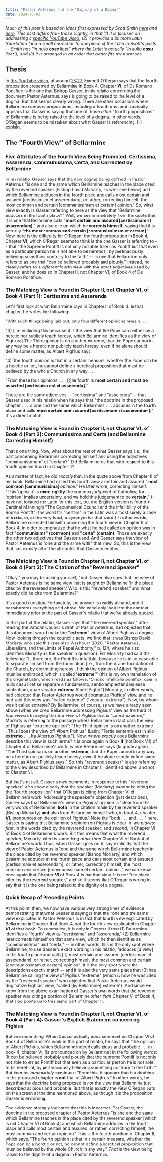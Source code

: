 ```yaml
---
title: "Pastor Aeternus and the 'Dignity of a Dogma'"
date: 2024-06-03
---
```


_Much of this post is based on ideas first expressed by Scott Smith <a href="https://reducedculpability.blog/2023/11/30/a-misidentified-dogma-misadventures-in-peer-review/" target="_blank">here</a> and <a href="https://reducedculpability.blog/2021/10/30/friends-dont-let-friends-accidentally-dogmatize-the-extreme-opinion-of-albert-pighius/" target="_blank">here</a>. This post differs from those slightly, in that (1) it is focused on addressing a <a href="https://www.youtube.com/watch?v=XgbQmItXsi8" target="_blank">specific YouTube video</a>, (2) it provides a bit more Latin translation (and a small correction to one piece of the Latin in Scott's posts -- Smith has "in nullo **esse** licet" where the Latin is actually "in nullo **casu** licet"), and (3) it is arranged in an order that better fits my purposes._

## Thesis

In <a href="https://www.youtube.com/watch?v=XgbQmItXsi8" target="_blank">this YouTube video</a>, at around <a href="https://www.youtube.com/live/XgbQmItXsi8?si=jbcAXgdGYFFj2BhA&t=1707" target="_blank">28:27</a>, Emmett O'Regan says that the fourth proposition presented by Bellarmine in Book 4, Chapter **VI**, of De Romano Pontifice is the one that Bishop Gasser, in his relatio concerning the document Pastor Aeternus, says is going to be raised to the level of a dogma. But that seems clearly wrong. There are other occasions where Bellarmine numbers propositions, including a fourth one, and it actually appears that Gasser is saying that one of those *other* "fourth propositions" of Bellarmine is being raised to the level of a dogma. In other words, O'Regan seems to be mistaken about what Gasser is referencing. I'll explain.

## The "Fourth View" of Bellarmine

### Five Attributes of the Fourth View Being Promoted: Certissima, Asserenda, Communissima, Certa, and Corrected by Bellarmine

In his relatio, Gasser says that the new dogma being defined in Pastor Aeternus "is one and the same which Bellarmine teaches in the place cited by the reverend speaker [Bishop David Moriarty, as we'll see below] and which Bellarmine adduces in the fourth place and calls most certain and assured [certissimam et asserendam], or rather, correcting himself, the most common and certain [communissimam et certam] opinion." So, what view exactly is Gasser referring to here as the view that "Bellarmine adduces in the fourth place?" Well, we see immediately from the quote that it is one that Bellarmine calls "**most certain and assured [certissimam et asserendam]**," and also one on which he **corrects himself**, saying that it is actually "**the most common and certain [communissimam et certam]**." Now, here is the difficulty for O'Regan: the fourth proposition in Book 4, Chapter **VI**, which O'Regan seems to think is the one Gasser is referring to -- that "the Supreme Pontiff is not only not able to err as Pontiff but that even as a particular person he is not able to be heretical, by pertinaciously believing something contrary to the faith" -- is one that Bellarmine only refers to as one that "can be believed probably and piously." Instead, he clearly refers to a *different* fourth view with the exact adjectives used by Gasser, and he does so in Chapter **II**, not Chapter VI, of Book 4 of De Romano Pontifice.

### The Matching View is Found in Chapter II, not Chapter VI, of Book 4 (Part 1): Certissima and Asserenda

Let's first look at what Bellarmine says in Chapter II of Book 4. In that chapter, he writes the following:

"With such things being laid out, only four different opinions remain. . . .

"3) [I'm including this because it is the view that the Pope can neither be a heretic nor publicly teach heresy, which Bellarmine identifies as the view of Pighius:] The Third opinion is on another extreme, that the Pope cannot in any way be a heretic nor publicly teach heresy, even if he alone should define some matter, as Albert Pighius says.

"4) The fourth opinion is that in a certain measure, whether the Pope can be a heretic or not, he cannot define a heretical proposition that must be believed by the whole Church in any way. . . .

"From these four opinions, . . . [t]he fourth is **most certain and must be asserted [certissima est et asserenda].**”

These are the same adjectives -- "certissima" and "asserenda" -- that Gasser used in his relatio when he says that "the doctrine in the proposed chapter . . . is one and the same which Bellarmine . . . adduces in the fourth place and calls **most certain and assured [certissimam et asserendam].**" It's a direct match.

### The Matching View is Found in Chapter II, not Chapter VI, of Book 4 (Part 2): Communissima and Certa (and Bellarmine Correcting Himself)

That's one thing. Now, what about the rest of what Gasser says, i.e., the part concerning Bellarmine correcting himself and using the adjectives "communissimam" et "certam?" Did Bellarmine do that with respect to this fourth opinion found in Chapter II?

As a matter of fact, he did *exactly* that. In the quote above from Chapter II of his book, Bellarmine had called this fourth view a certain and assured "**most common [communissima]** *opinion*." He later wrote, correcting himself: "This 'opinion' is **more rightly** the common *judgment* of Catholics; for 'opinion' implies uncertainty, and we hold this judgement to be **certain.**" (I have not located the Latin for this text, but the English version is found in Cardinal Manning's "The Oecumenical Council and the Infallibility of the Roman Pontiff"; the word for "certain" in the Latin was almost surely a case of **certa**, or, at the very least, a synonym for that word.) In other words, Bellarmine corrected himself concerning the fourth view in Chapter II of Book 4, in order to emphasize that he what he had called an opinion was in fact **"communisima" (common)** and **"certa" (certain)**. Those are exactly the other two adjectives that Gasser used. And Gasser says the view of Pastor Aeternus is "one and the same with" that view. So, this is the view that has *exactly* all of the attributes that Gasser identified.

### The Matching View is Found in Chapter II, not Chapter VI, of Book 4 (Part 3): The Citation of the "Reverend Speaker"

"Okay," you may be asking yourself, "but Gasser *also* says that the view of Pastor Aeternus is the same view that is taught by Bellarmine 'in the place cited by the reverend speaker.' Who is this "reverend speaker," and what exactly did he cite from Bellarmine?"

It's a good question. Fortunately, the answer is readily at hand, and it corroborates everything said above. We need only look into the context immediately prior to the part of Gasser's relatio that we've already quoted.

In that part of the relatio, Gasser says that "the reverend speaker," after reading the Vatican Council's draft of Pastor Aeternus, had objected that this document would make the **"extreme"** view of Albert Pighius a dogma. Now, looking through the council's acts, we find that it was Bishop David Moriarty who said this (see also Washburn 2020, "Pastor Aeternus, Liberalism, and the Limits of Papal Authority," p. 124, where he also identifies Moriarty as the speaker in question). For Moriarty had said the following: "If, therefore, the Pontiff is infallible, because he is in no case able to separate himself from the foundation [i.e., from the divine foundation of the Church, by committing heresy], I think the opinion of Albert Pighius must be embraced, which is called **'extreme'**" (this is my own translation of the original Latin, which reads as follows: "Si ideo infallibilis pontifex, quia in nullo casu licet se separare a fundamento, sentio amplectendam esse sententiam, quae vocatur **extrema** Albert Pighii.") Moriarty, in other words, had objected that Pastor Aeternus would dogmatize Pighius' view, and he had said this view was "called extreme" ("vocatur extrema"). Now, by whom was it called extreme? By Bellarmine, of course, as we have already seen above (when we cited Bellarmine addressing Pighius' view as the third of four views). In saying this is a view of Pighius that is "called extreme," Moriarty is referring to the passage where Bellarmine in fact calls the view of Pighius an "extreme opinion": "The Third opinion is on another extreme . . . Thus [goes the view of] Albert Pighius" (Latin: "Tertia sententia est in alio **extremo** . . . Ita Albertus Pighius."). Now, *where exactly* does Bellarmine describe this view in such terms? It is once again in Book **II** (not Book VI!) of Chapter 4 of Bellarmine's work, where Bellarmine says (to quote again), "The Third opinion is on another **extreme**, that the Pope cannot in any way be a heretic nor publicly teach heresy, even if he alone should define some matter, as Albert Pighius says." So, this "reverend speaker" is also referring to the view described by Bellarmine in Chapter II, identified above, and not to Chapter VI.

But that's not all. Gasser's *own* comments in response to this "reverend speaker" *also* show clearly that the speaker (Moriarty) *cannot* be citing the the "fourth proposition" that O'Regan is citing from Chapter VI of Bellarmine's work. Addressing the speaker's objection (just described), Gasser says that Bellarmine's view on Pighius' opinion is "clear from the very words of Bellarmine, **both** in the citation made by the reverend speaker [Bishop Moriarty] **and** also from Bellarmine himself who, in book 4, chapter **VI**, pronounces on the opinion of Pighius." Note the "both . . . and . . . " here. Gasser is saying that Bellarmine's opinion on Pighius is clear in *two places*: *first*, in the words cited by the reverend speaker; and *second*, in Chapter VI of Book 4 of Bellarmine's work. But this means that what the reverend speaker, Moriarty, cited is something *other than* Chapter VI of Book 4 of Bellarmine's work! Thus, when Gasser goes on to say explicitly that the view of Pastor Aeternus is "one and the same which Bellarmine teaches in the place cited by the reverend speaker [Bishop Moriarty] and which Bellarmine adduces in the fourth place and calls most certain and assured [certissimam et asserendam], or rather, correcting himself, the most common and certain [communissimam et certam] opinion," we can know once again that Chapter **VI** of Book 4 is *not* that view. It is *not* "the place cited by the reverend speaker," and so it seems that O'Regan is wrong to say that it is the one being raised to the dignity of a dogma.

### Quick Recap of Preceding Points

At this point, then, we now have various very strong lines of evidence demonstrating that what Gasser is saying is that the "one and the same" view explicated in Pastor Aeternus is in fact that fourth view explicated by Bellarmine in Chapter **II** of Book 4, *not* the fourth view explicated in Chapter **VI** of that book. To summarize, it is only in Chapter II that (1) Bellarmine identifies a "fourth" view as "certissima" and "asserenda," (2) Bellarmine later corrects himself on that same view, which he then identifies as "communissima" and "certa," -- in other words, this is the only spot where Bellarmine, to use Gasser's exact wording in his relatio, "adduces [a view] in the fourth place and calls [it] most certain and assured [certissimam et asserendam], or rather, correcting himself, the most common and certain [communissimam et certam] opinion"; it is the only spot where the descriptions exactly match -- and it is also the very same place that (3) has Bellarmine calling the view of Pighius "extreme" (which is how he was cited by the "reverend speaker" who objected that Pastor Aeternus would dogmatize Pighius' view, "called [by Bellarmine] extreme"). And since we know from the above examination of Gasser's own words that the reverend speaker was citing a portion of Bellarmine *other than* Chapter VI of Book 4, that also points us to this same part of Chapter II.

### The Matching View is Found in Chapter II, not Chapter VI, of Book 4 (Part 4): Gasser's Explicit Statement concerning Pighius

But one more thing. When Gasser actually *does* comment on Chapter VI of Book 4 of Bellarmine's work in this part of relatio, he says that "the opinion of Albert Pighius, which Bellarmine indeed calls pious and probable . . . in book 4, chapter VI, [is pronounced on by Bellarmine] in the following words: 'It can be believed probably and piously that the supreme Pontiff is not only not able to err as Pontiff but that even as a particular person he is not able to be heretical, by pertinaciously believing something contrary to the faith.'" But then he *immediately* continues: "From this, it appears that the doctrine in the proposed chapter is **not** that of Albert Pighius." In other words, he says that the doctrine being proposed is *not* the view that Bellarmine just described as pious and probable. But that is exactly the view O'Regan puts on the screen at the time mentioned above, as though it is the proposition Gasser is endorsing.

The evidence strongly indicates that this is incorrect. Per Gasser, the doctrine in the proposed chapter of Pastor Aeternus "is one and the same which Bellarmine teaches in the place cited by the reverend speaker [which is not Chapter VI of Book 4] and which Bellarmine adduces in the fourth place and calls most certain and assured, or rather, correcting himself, the most common and certain opinion." This is the fourth position of Chapter II, which says, "The fourth opinion is that in a certain measure, whether the Pope can be a heretic or not, he cannot define a heretical proposition that must be believed by the whole Church in any way." *That* is the view being raised to the dignity of a dogma in Pastor Aeternus.
